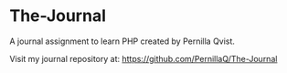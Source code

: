 # The-Journal

A journal assignment to learn PHP created by Pernilla Qvist.

Visit my journal repository at:
https://github.com/PernillaQ/The-Journal
